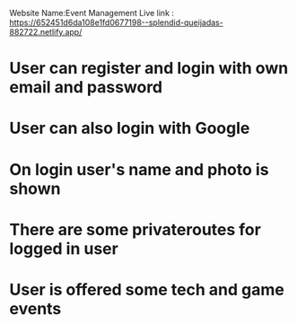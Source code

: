 Website Name:Event Management
Live link :  https://652451d6da108e1fd0677198--splendid-queijadas-882722.netlify.app/


# User can register and  login with own email and password
# User can also login with Google
# On login user's name and photo is shown
# There are some privateroutes for logged in user
# User is offered some tech and game events